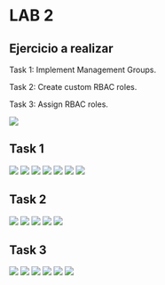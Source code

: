 # LAB 2

## Ejercicio a realizar

Task 1: Implement Management Groups.

Task 2: Create custom RBAC roles.

Task 3: Assign RBAC roles.



![](img/lab02.png)

## Task 1

![](img/gov01.png)
![](img/gov02.png)
![](img/gov03.png)
![](img/gov04.png)
![](img/gov05.png)
![](img/gov06.png)
![](img/gov07.png)

## Task 2


![](img/gov08.png)
![](img/gov09.png)
![](img/gov10.png)
![](img/gov11.png)
![](img/gov12.png)

## Task 3

![](img/gov13.png)
![](img/gov14.png)
![](img/gov15.png)
![](img/gov16.png)
![](img/gov17.png)
![](img/gov18.png)

